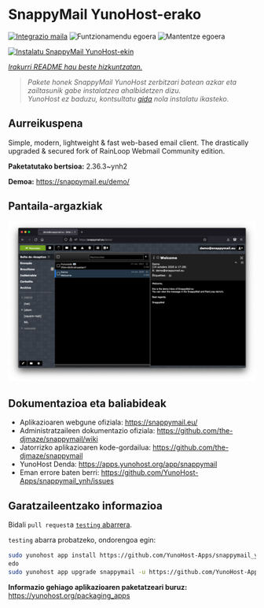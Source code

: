 <!--
Ohart ongi: README hau automatikoki sortu da <https://github.com/YunoHost/apps/tree/master/tools/readme_generator>ri esker
EZ editatu eskuz.
-->

# SnappyMail YunoHost-erako

[![Integrazio maila](https://dash.yunohost.org/integration/snappymail.svg)](https://ci-apps.yunohost.org/ci/apps/snappymail/) ![Funtzionamendu egoera](https://ci-apps.yunohost.org/ci/badges/snappymail.status.svg) ![Mantentze egoera](https://ci-apps.yunohost.org/ci/badges/snappymail.maintain.svg)

[![Instalatu SnappyMail YunoHost-ekin](https://install-app.yunohost.org/install-with-yunohost.svg)](https://install-app.yunohost.org/?app=snappymail)

*[Irakurri README hau beste hizkuntzatan.](./ALL_README.md)*

> *Pakete honek SnappyMail YunoHost zerbitzari batean azkar eta zailtasunik gabe instalatzea ahalbidetzen dizu.*  
> *YunoHost ez baduzu, kontsultatu [gida](https://yunohost.org/install) nola instalatu ikasteko.*

## Aurreikuspena

Simple, modern, lightweight & fast web-based email client. The drastically upgraded & secured fork of RainLoop Webmail Community edition.


**Paketatutako bertsioa:** 2.36.3~ynh2

**Demoa:** <https://snappymail.eu/demo/>

## Pantaila-argazkiak

![SnappyMail(r)en pantaila-argazkia](./doc/screenshots/screenshot.png)

## Dokumentazioa eta baliabideak

- Aplikazioaren webgune ofiziala: <https://snappymail.eu/>
- Administratzaileen dokumentazio ofiziala: <https://github.com/the-djmaze/snappymail/wiki>
- Jatorrizko aplikazioaren kode-gordailua: <https://github.com/the-djmaze/snappymail>
- YunoHost Denda: <https://apps.yunohost.org/app/snappymail>
- Eman errore baten berri: <https://github.com/YunoHost-Apps/snappymail_ynh/issues>

## Garatzaileentzako informazioa

Bidali `pull request`a [`testing` abarrera](https://github.com/YunoHost-Apps/snappymail_ynh/tree/testing).

`testing` abarra probatzeko, ondorengoa egin:

```bash
sudo yunohost app install https://github.com/YunoHost-Apps/snappymail_ynh/tree/testing --debug
edo
sudo yunohost app upgrade snappymail -u https://github.com/YunoHost-Apps/snappymail_ynh/tree/testing --debug
```

**Informazio gehiago aplikazioaren paketatzeari buruz:** <https://yunohost.org/packaging_apps>
